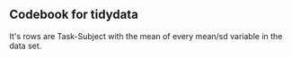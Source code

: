 ## Codebook for tidydata

It's rows are Task-Subject with the mean of every mean/sd variable in the data set.